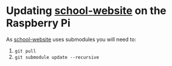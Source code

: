# Updating [school-website](https://github.com/CreativeKids/school-website) on the Raspberry Pi

As [school-website](https://github.com/CreativeKids/school-website) uses submodules you will need to:

1. `git pull`
2. `git submodule update --recursive`
